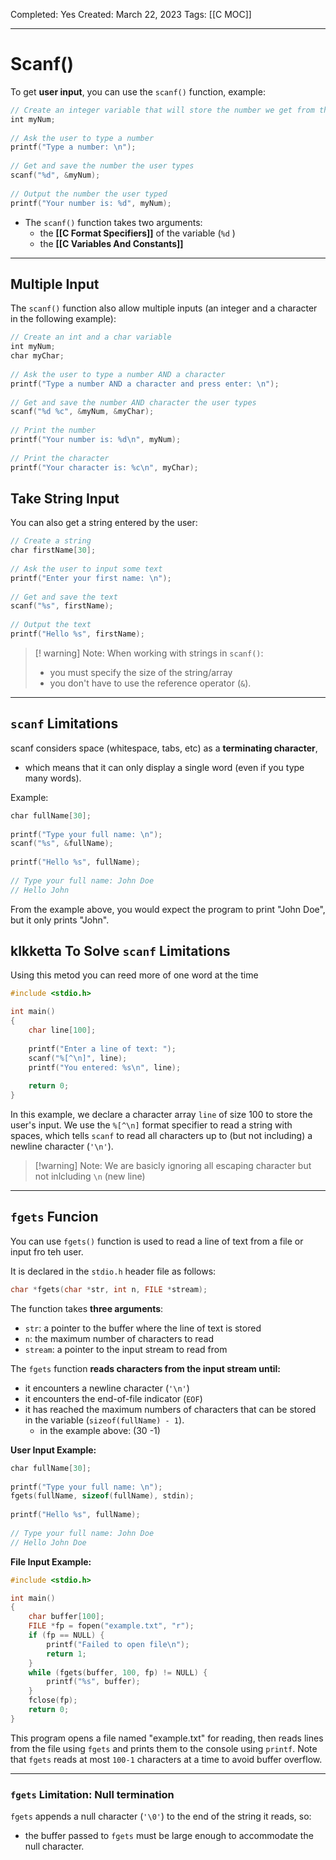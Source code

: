 Completed: Yes
Created: March 22, 2023
Tags: [[C MOC]]

---
# Scanf()

To get **user input**, you can use the `scanf()` function, example:
```C
// Create an integer variable that will store the number we get from the user  
int myNum;  
  
// Ask the user to type a number  
printf("Type a number: \n");  
  
// Get and save the number the user types  
scanf("%d", &myNum);  
  
// Output the number the user typed  
printf("Your number is: %d", myNum);
```

- The `scanf()` function takes two arguments: 
	- the **[[C Format Specifiers]]** of the variable (`%d` ) 
	- the **[[C Variables And Constants]]** 

---
## Multiple Input
The `scanf()` function also allow multiple inputs (an integer and a character in the following example):
``` C
// Create an int and a char variable  
int myNum;  
char myChar;  
  
// Ask the user to type a number AND a character  
printf("Type a number AND a character and press enter: \n");  
  
// Get and save the number AND character the user types  
scanf("%d %c", &myNum, &myChar);
  
// Print the number  
printf("Your number is: %d\n", myNum);  
  
// Print the character  
printf("Your character is: %c\n", myChar);
```

## Take String Input
You can also get a string entered by the user:
```C
// Create a string  
char firstName[30];  
  
// Ask the user to input some text  
printf("Enter your first name: \n");  
  
// Get and save the text  
scanf("%s", firstName);  
  
// Output the text  
printf("Hello %s", firstName);
```

>[! warning] Note:
>When working with strings in `scanf()`:
>- you must specify the size of the string/array  
>- you don't have to use the reference operator (`&`).

---
## `scanf` Limitations 

scanf considers space (whitespace, tabs, etc) as a **terminating character**, 
- which means that it can only display a single word (even if you type many words). 

Example:
```C
char fullName[30];  
  
printf("Type your full name: \n");  
scanf("%s", &fullName);  
  
printf("Hello %s", fullName);  
  
// Type your full name: John Doe  
// Hello John
```
From the example above, you would expect the program to print "John Doe", but it only prints "John".

## **kIkketta** To Solve `scanf` Limitations
Using this metod you can reed more of one word at the time
```c
#include <stdio.h>

int main() 
{
	char line[100];
	
	printf("Enter a line of text: ");
	scanf("%[^\n]", line);
	printf("You entered: %s\n", line);
	
	return 0;
}
```
In this example, we declare a character array `line` of size 100 to store the user's input. We use the `%[^\n]` format specifier to read a string with spaces, which tells `scanf` to read all characters up to (but not including) a newline character (`'\n'`).

>[!warning] Note:
>We are basicly ignoring all escaping character but not inlcluding `\n` (new line)

---
## `fgets` Funcion
You can use `fgets()` function is used to read a line of text from a file or input fro teh user. 

It is declared in the `stdio.h` header file as follows:
```c
char *fgets(char *str, int n, FILE *stream);
```
The function takes **three arguments**:
-   `str`: a pointer to the buffer where the line of text is stored
-   `n`: the maximum number of characters to read
-   `stream`: a pointer to the input stream to read from

The `fgets` function **reads characters from the input stream until:**
- it encounters a newline character (`'\n'`)
- it encounters the end-of-file indicator (`EOF`)
- it has reached the maximum numbers of characters that can be stored in the variable (`sizeof(fullName) - 1`).
	- in the example above: (30 -1) 
 
**User Input Example:**
```C
char fullName[30];  
  
printf("Type your full name: \n");  
fgets(fullName, sizeof(fullName), stdin);  
  
printf("Hello %s", fullName);  
  
// Type your full name: John Doe  
// Hello John Doe
```

**File Input Example:**
```c
#include <stdio.h>

int main() 
{
    char buffer[100];
    FILE *fp = fopen("example.txt", "r");
    if (fp == NULL) {
        printf("Failed to open file\n");
        return 1;
    }
    while (fgets(buffer, 100, fp) != NULL) {
        printf("%s", buffer);
    }
    fclose(fp);
    return 0;
}
```
This program opens a file named "example.txt" for reading, then reads lines from the file using `fgets` and prints them to the console using `printf`. Note that `fgets` reads at most `100-1` characters at a time to avoid buffer overflow.

---
### `fgets` Limitation: Null termination

`fgets` appends a null character (`'\0'`) to the end of the string it reads, so:
- the buffer passed to `fgets` must be large enough to accommodate the null character.

